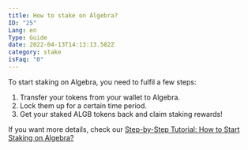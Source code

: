 ```yaml
---
title: How to stake on Algebra?
ID: "25"
Lang: en
Type: Guide
date: 2022-04-13T14:13:13.582Z
category: stake
isFaq: "0"
---
```

To start staking on Algebra, you need to fulfil a few steps:

1. Transfer your tokens from your wallet to Algebra.
2. Lock them up for a certain time period. 
3. Get your staked ALGB tokens back and claim staking rewards!

If you want more details, check our [Step-by-Step Tutorial: How to Start Staking on Algebra?](https://medium.com/@crypto_algebra/we-are-thrilled-to-announce-a-brand-new-feature-on-the-algebra-dex-algb-staking-is-almost-here-b6480b0d8f2f)